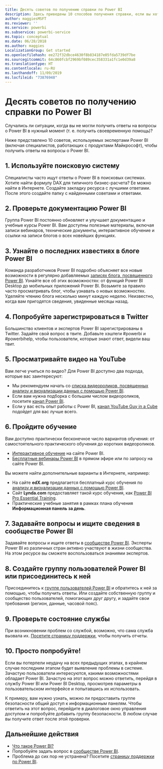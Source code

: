 ```yaml
---
title: Десять советов по получению справки по Power BI
description: Здесь приведены 10 способов получения справки, если вы хотите узнать о работе Power BI.
author: maggiesMSFT
ms.reviewer: ''
ms.service: powerbi
ms.subservice: powerbi-service
ms.topic: conceptual
ms.date: 06/28/2018
ms.author: maggies
LocalizationGroup: Get started
ms.openlocfilehash: ee272f32dbce4630f8b834187e05fda5739df7be
ms.sourcegitcommit: 64c860fcbf2969bf089cec358331a1fc1e0d39a8
ms.translationtype: HT
ms.contentlocale: ru-RU
ms.lasthandoff: 11/09/2019
ms.locfileid: "73876948"
---
```

# <a name="10-tips-for-getting-help-with-your-power-bi-questions"></a>Десять советов по получению справки по Power BI
Случались ли ситуации, когда вы не могли получить ответы на вопросы о Power BI в нужный момент (т. е. получить своевременную помощь)? 

Ниже представлено 10 советов, используемых экспертами Power BI (включая специалистов, работающих с продуктами Майкрософт), чтобы получить ответы на вопросы о Power BI.

## <a name="1-use-a-search-engine"></a>1\. Используйте поисковую систему
Специалисты часто ищут ответы о Power BI в поисковых системах. Хотите найти формулу DAX для типичного бизнес-расчета? Ее можно найти в Интернете. Создайте закладку ресурса с лучшими ответами. После этого создайте папку с найденными советами и ответами.


## <a name="2-check-the-power-bi-documentation"></a>2\. Проверьте документацию Power BI
Группа Power BI постоянно обновляет и улучшает документацию и учебные курсы Power BI. Вам доступны полезные материалы, включая записи вебинаров, технические документы, интерактивное обучение и ссылки на записи блогов о всех новейших функциях.

## <a name="3-read-the-power-bi-blog-for-the-latest-news"></a>3\. Узнайте о последних известиях в блоге Power BI
Команда разработчиков Power BI подробно объясняет все новые возможности в регулярно добавляемых [записях блога, посвященного Power BI](https://powerbi.microsoft.com/blog/). Узнайте все об этих возможностях: от функций Power BI Desktop до мобильных приложений Power BI. Возьмите за правило часто просматривать блог, чтобы узнавать о новых возможностях. Уделяйте чтению блога несколько минут каждую неделю. Неизвестно, когда вам пригодятся сведения, увиденные месяцы назад.

## <a name="4-try-twitter"></a>4\. Попробуйте зарегистрироваться в Twitter
Большинство клиентов и экспертов Power BI зарегистрированы в Twitter. Задайте свой вопрос в твите. Добавьте хэштеги #powerbi и #powerbihelp, чтобы пользователи, которые знают ответ, видели ваш твит.

## <a name="5-watch-videos-on-youtube"></a>5\. Просматривайте видео на YouTube
Вам легче учиться по видео? Для Power BI доступно два подхода, которые вас заинтересуют:

* Мы рекомендуем начать со [списка видеороликов, посвященных анализу и визуализации данных с помощью Power BI](https://www.youtube.com/playlist?list=PL1N57mwBHtN0JFoKSR0n-tBkUJHeMP2cP).
* Если вам нужна подборка с большим числом видеороликов, посетите [канал Power BI](https://www.youtube.com/user/mspowerbi/videos).
* Если у вас есть опыт работы с Power BI, [канал YouTube Guy in a Cube](https://www.youtube.com/channel/UCFp1vaKzpfvoGai0vE5VJ0w) подойдет для вас лучше всего.

## <a name="6-attend-training"></a>6\. Пройдите обучение
Вам доступно практически бесконечное число вариантов обучения: от самостоятельного практического обучения до коротких видеороликов.

* [Интерактивное обучение](guided-learning/index.md) на сайте Power BI.
* [Бесплатные вебинары Power BI](webinars.md) в прямом эфире или по запросу на сайте Power BI.

Вы можете найти дополнительные варианты в Интернете, например:

* На сайте **edX.org** предлагается бесплатный курс обучения по [анализу и визуализации данных с помощью Power BI](https://www.edx.org/course/analyzing-visualizing-data-power-bi-microsoft-dat207x-4).
* Сайт **Lynda.com** предоставляет такой курс обучения, как [Power BI Pro Essential Training](https://www.lynda.com/Power-BI-tutorials/Power-BI-Pro-Essential-Training/485820-2.html).
* Практические учебные занятия в рамках плана обучения **Информационная панель за день**.

## <a name="7-ask-or-search-in-the-power-bi-community"></a>7\. Задавайте вопросы и ищите сведения в сообществе Power BI
Задавайте вопросы и ищите ответы в [сообществе Power BI](https://community.powerbi.com). Эксперты Power BI из различных стран активно участвуют в жизни сообщества. На этом ресурсе вы сможете воспользоваться знаниями экспертов.

## <a name="8-join-or-create-a-power-bi-user-group"></a>8\. Создайте группу пользователей Power BI или присоединитесь к ней
Присоединитесь к [группе пользователей Power BI](https://community.powerbi.com/t5/Power-BI-User-Groups/ct-p/Groups) и обратитесь к ней за помощью, чтобы получить ответы. Или создайте собственную группу и сообщество пользователей, помогающих друг другу, и задайте свои требования (регион, данные, часовой пояс).

## <a name="9-check-the-service-status"></a>9\. Проверьте состояние службы
При возникновении проблем со службой, возможно, что сама служба вызвала их. [Посетите страницу поддержки](https://powerbi.microsoft.com/support/), чтобы получить отчеты.

## <a name="10-just-try-it"></a>10. Просто попробуйте!
Если вы потерпели неудачу на всех предыдущих этапах, в крайнем случае последним этапом будет выявление проблемы в системе. Зачастую пользователи интересуются, какими возможностями обладает Power BI. Зачастую на этот вопрос можно ответить, перейдя в службу Power BI или Power BI Desktop, просмотрев параметры в пользовательском интерфейсе и попытавшись их использовать.

К примеру, вам нужно узнать, можно ли предоставить группе безопасности общий доступ к информационным панелям. Чтобы ответить на этот вопрос, перейдите в диалоговое окно управления доступом и попробуйте добавить группу безопасности. В любом случае вы получите ответ после этой проверки.

## <a name="next-steps"></a>Дальнейшие действия
* [Что такое Power BI?](fundamentals/power-bi-overview.md)
* Попробуйте задать вопрос в [сообществе Power BI](https://community.powerbi.com/).
* Проблема до сих пор не устранена? Посетите [страницу поддержки по Power BI](https://powerbi.microsoft.com/support/).
